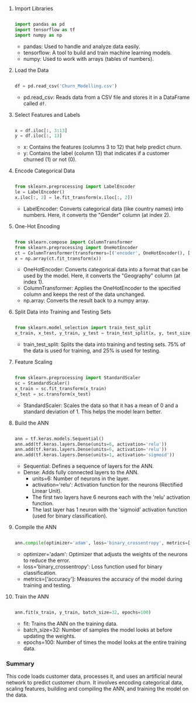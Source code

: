 1. Import Libraries
    
    ```python
    
    import pandas as pd
    import tensorflow as tf
    import numpy as np
    
    ```
    
    - pandas: Used to handle and analyze data easily.
    - tensorflow: A tool to build and train machine learning models.
    - numpy: Used to work with arrays (tables of numbers).
2. Load the Data
    
    ```python
    
    df = pd.read_csv('Churn_Modelling.csv')
    
    ```
    
    - pd.read_csv: Reads data from a CSV file and stores it in a DataFrame called `df`.
3. Select Features and Labels
    
    ```python
    
    x = df.iloc[:, 3:13]
    y = df.iloc[:, 13]
    
    ```
    
    - x: Contains the features (columns 3 to 12) that help predict churn.
    - y: Contains the label (column 13) that indicates if a customer churned (1) or not (0).
4. Encode Categorical Data
    
    ```python
    
    from sklearn.preprocessing import LabelEncoder
    le = LabelEncoder()
    x.iloc[:, 2] = le.fit_transform(x.iloc[:, 2])
    
    ```
    
    - LabelEncoder: Converts categorical data (like country names) into numbers. Here, it converts the "Gender" column (at index 2).
5. One-Hot Encoding
    
    ```python
    
    from sklearn.compose import ColumnTransformer
    from sklearn.preprocessing import OneHotEncoder
    ct = ColumnTransformer(transformers=[('encoder', OneHotEncoder(), [1])], remainder='passthrough')
    x = np.array(ct.fit_transform(x))
    
    ```
    
    - OneHotEncoder: Converts categorical data into a format that can be used by the model. Here, it converts the "Geography" column (at index 1).
    - ColumnTransformer: Applies the OneHotEncoder to the specified column and keeps the rest of the data unchanged.
    - np.array: Converts the result back to a numpy array.
6. Split Data into Training and Testing Sets
    
    ```python
    
    from sklearn.model_selection import train_test_split
    x_train, x_test, y_train, y_test = train_test_split(x, y, test_size=0.25, random_state=0)
    
    ```
    
    - train_test_split: Splits the data into training and testing sets. 75% of the data is used for training, and 25% is used for testing.
7. Feature Scaling
    
    ```python
    
    from sklearn.preprocessing import StandardScaler
    sc = StandardScaler()
    x_train = sc.fit_transform(x_train)
    x_test = sc.transform(x_test)
    
    ```
    
    - StandardScaler: Scales the data so that it has a mean of 0 and a standard deviation of 1. This helps the model learn better.
8. Build the ANN
    
    ```python
    
    ann = tf.keras.models.Sequential()
    ann.add(tf.keras.layers.Dense(units=6, activation='relu'))
    ann.add(tf.keras.layers.Dense(units=6, activation='relu'))
    ann.add(tf.keras.layers.Dense(units=1, activation='sigmoid'))
    
    ```
    
    - Sequential: Defines a sequence of layers for the ANN.
    - Dense: Adds fully connected layers to the ANN.
        - units=6: Number of neurons in the layer.
        - activation='relu': Activation function for the neurons (Rectified Linear Unit).
        - The first two layers have 6 neurons each with the 'relu' activation function.
        - The last layer has 1 neuron with the 'sigmoid' activation function (used for binary classification).
9. Compile the ANN
    
    ```python
    
    ann.compile(optimizer='adam', loss='binary_crossentropy', metrics=['accuracy'])
    
    ```
    
    - optimizer='adam': Optimizer that adjusts the weights of the neurons to reduce the error.
    - loss='binary_crossentropy': Loss function used for binary classification.
    - metrics=['accuracy']: Measures the accuracy of the model during training and testing.
10. Train the ANN
    
    ```python
    
    ann.fit(x_train, y_train, batch_size=32, epochs=100)
    
    ```
    
    - fit: Trains the ANN on the training data.
    - batch_size=32: Number of samples the model looks at before updating the weights.
    - epochs=100: Number of times the model looks at the entire training data.

### Summary

This code loads customer data, processes it, and uses an artificial neural network to predict customer churn. It involves encoding categorical data, scaling features, building and compiling the ANN, and training the model on the data.
